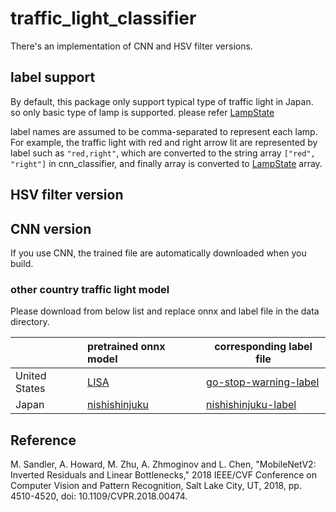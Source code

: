 # traffic_light_classifier

There's an implementation of CNN and HSV filter versions.

## label support

By default, this package only support typical type of traffic light in Japan. so only basic type of lamp is supported. please refer [LampState](https://github.com/tier4/autoware.iv/blob/master/common/msgs/autoware_perception_msgs/msg/traffic_light_recognition/LampState.msg)

label names are assumed to be comma-separated to represent each lamp.\
For example, the traffic light with red and right arrow lit are represented by label such as `"red,right"`, which are converted to the string array `["red", "right"]` in cnn_classifier, and finally array is converted to [LampState](https://github.com/tier4/autoware.iv/blob/master/common/msgs/autoware_perception_msgs/msg/traffic_light_recognition/LampState.msg) array.

## HSV filter version

## CNN version

If you use CNN, the trained file are automatically downloaded when you build.

### other country traffic light model

Please download from below list and replace onnx and label file in the data directory.

  | | pretrained onnx model | corresponding label file |
  |:--- | :--- | --- |
  | United States| [LISA](https://drive.google.com/uc?id=1Q-pZNTUBDNWddcURARrvtz2jmTiqV5T7) | [go-stop-warning-label](https://drive.google.com/uc?id=15fxhS2zDAU0aa_cLkrhMKo_1ZY-JnWTE) |
  | Japan |[nishishinjuku](https://drive.google.com/uc?id=19M64ZAo0XNv-Ep2RDynrRipLg3YAm65e)  | [nishishinjuku-label](https://drive.google.com/uc?id=1C4XkFe-G58LcDJSVMp5xlwQniGVozgwW) |


## Reference

M. Sandler, A. Howard, M. Zhu, A. Zhmoginov and L. Chen, "MobileNetV2: Inverted Residuals and Linear Bottlenecks," 2018 IEEE/CVF Conference on Computer Vision and Pattern Recognition, Salt Lake City, UT, 2018, pp. 4510-4520, doi: 10.1109/CVPR.2018.00474.
